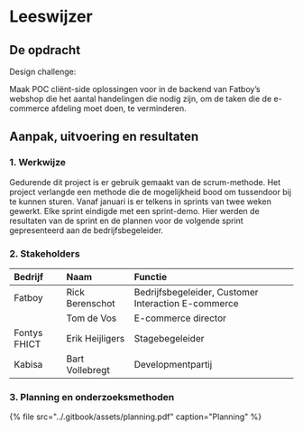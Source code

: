 # Leeswijzer

## De opdracht

Design challenge:

Maak POC cliënt-side oplossingen voor in de backend van Fatboy’s webshop die het aantal handelingen die nodig zijn, om de taken die de e-commerce afdeling moet doen, te verminderen. 

## Aanpak, uitvoering en resultaten

### 1. Werkwijze

Gedurende dit project is er gebruik gemaakt van de scrum-methode. Het project verlangde een methode die de mogelijkheid bood om tussendoor bij te kunnen sturen. Vanaf januari is er telkens in sprints van twee weken gewerkt. Elke sprint eindigde met een sprint-demo. Hier werden de resultaten van de sprint en de plannen voor de volgende sprint gepresenteerd aan de bedrijfsbegeleider.

### 2. Stakeholders

| Bedrijf | Naam | Functie |
| :--- | :--- | :--- |
| Fatboy | Rick Berenschot | Bedrijfsbegeleider, Customer Interaction E-commerce |
|  | Tom de Vos | E-commerce director |
| Fontys FHICT | Erik Heijligers | Stagebegeleider |
| Kabisa | Bart Vollebregt | Developmentpartij |

### 3. Planning en onderzoeksmethoden

{% file src="../.gitbook/assets/planning.pdf" caption="Planning" %}

  


